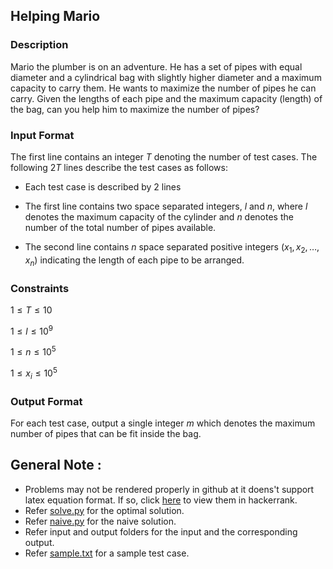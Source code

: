 ## Helping Mario

### Description

Mario the plumber is on an adventure.
He has a set of pipes with equal diameter and a cylindrical bag with slightly higher diameter and a maximum capacity to carry them.
He wants to maximize the number of pipes he can carry.
Given the lengths of each pipe and the maximum capacity (length) of the bag, can you help him to maximize the number of pipes?

### Input Format

The first line contains an integer $T$ denoting the number of test cases. The following $2T$ lines describe the test cases as follows:

- Each test case is described by 2 lines

- The first line contains two space separated integers, $l$ and $n$, where $l$ denotes the maximum capacity of the cylinder and $n$ denotes the number of the total number of pipes available.

- The second line contains $n$ space separated positive integers $(x_1,x_2,\dots,x_n)$ indicating the length of each pipe to be arranged.

### Constraints

$1 \leq T \leq 10$

$1 \leq l \leq 10^9$

$1 \leq n \leq 10^5$

$1 \leq x_i \leq 10^5$


### Output Format

For each test case, output a single integer $m$ which denotes the maximum number of pipes that can be fit inside the bag.


## General Note :

- Problems may not be rendered properly in github at it doens't support latex equation format. If so, click [here](https://hackerrank.com/contest/codemania-v2) to view them in hackerrank.
- Refer [solve.py](solve.py) for the optimal solution.
- Refer [naive.py](naive.py) for the naive solution.
- Refer input and output folders for the input and the corresponding output.
- Refer [sample.txt](sample.txt) for a sample test case.

